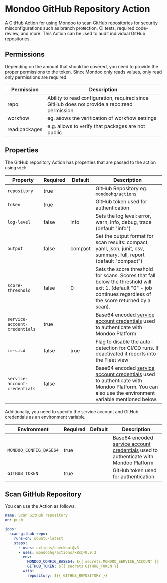 # Mondoo GitHub Repository Action

A GitHub Action for using Mondoo to scan GitHub repositories for security misconfigurations such as branch protection, CI tests, required code-review, and more. This Action can be used to audit individual GitHub repositories.

## Permissions

Depending on the amount that should be covered, you need to provide the proper permissions to the token. Since Mondoo only reads values, only read only permissions are required.

| Permission    | Description                                                                                  |
| ------------- | -------------------------------------------------------------------------------------------- |
| repo          | Ability to read configuration, required since GitHub does not provide a repo:read permission |
| workflow      | eg. allows the verification of workflow settings                                             |
| read:packages | e.g. allows to verify that packages are not public                                           |

## Properties

The GitHub repository Action has properties that are passed to the action using `with`.

| Property                      | Required | Default | Description                                                                                                                                                                                                                      |
| ----------------------------- | -------- | ------- | -------------------------------------------------------------------------------------------------------------------------------------------------------------------------------------------------------------------------------- |
| `repository`                  | true     |         | GitHub Repository eg. `mondoohq/actions`                                                                                                                                                                                         |
| `token`                       | true     |         | GitHub token used for authentication                                                                                                                                                                                             |
| `log-level`                   | false    | info    | Sets the log level: error, warn, info, debug, trace (default "info")                                                                                                                                                             |
| `output`                      | false    | compact | Set the output format for scan results: compact, yaml, json, junit, csv, summary, full, report (default "compact")                                                                                                               |
| `score-threshold`             | false    | 0       | Sets the score threshold for scans. Scores that fall below the threshold will exit 1. (default "0" - job continues regardless of the score returned by a scan).                                                                  |
| `service-account-credentials` | true     |         | Base64 encoded [service account credentials](https://mondoo.com/docs/platform/service_accounts/#creating-service-accounts) used to authenticate with Mondoo Platform                                                             |
| `is-cicd`                     | false    | true    | Flag to disable the auto-detection for CI/CD runs. If deactivated it reports into the Fleet view                                                                                                                                 |
| `service-account-credentials` | false    |         | Base64 encoded [service account credentials](https://mondoo.com/docs/platform/service_accounts/#creating-service-accounts) used to authenticate with Mondoo Platform. You can also use the environment variable mentioned below. |

Additionally, you need to specify the service account and GitHub credentials as an environment variable.

| Environment            | Required | Default | Description                                                                                                                                                          |
| ---------------------- | -------- | ------- | -------------------------------------------------------------------------------------------------------------------------------------------------------------------- |
| `MONDOO_CONFIG_BASE64` | true     |         | Base64 encoded [service account credentials](https://mondoo.com/docs/platform/service_accounts/#creating-service-accounts) used to authenticate with Mondoo Platform |
| `GITHUB_TOKEN`         | true     |         | GitHub token used for authentication                                                                                                                                 |

## Scan GitHub Repository

You can use the Action as follows:

```yaml
name: Scan GitHub repository
on: push

jobs:
  scan-github-repo:
    runs-on: ubuntu-latest
    steps:
      - uses: actions/checkout@v3
      - uses: mondoohq/actions/k8s@v0.9.2
        env:
          MONDOO_CONFIG_BASE64: ${{ secrets.MONDOO_SERVICE_ACCOUNT }}
          GITHUB_TOKEN: ${{ secrets.GITHUB_TOKEN }}
        with:
          repository: ${{ GITHUB_REPOSITORY }}
```
